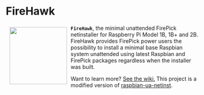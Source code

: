 # FireHawk

<a><img src="http://cdn.warcraftpets.com/images/pets/big/blazing-firehawk.v9373.jpg" align="left" hspace="10" vspace="6" height="150" width="150" w></a>

**`FireHawk`**, the minimal unattended FirePick netinstaller for Raspberry Pi Model 1B, 1B+ and 2B.  
FireHawk provides FirePick power users the possibility to install a minimal base Raspbian system unattended using latest Raspbian and FirePick packages regardless when the installer was built. 

Want to learn more? [See the wiki.](https://github.com/daytonpid/FireHawk/wiki)
This project is a modified version of [raspbian-ua-netinst](https://github.com/debian-pi/raspbian-ua-netinst/tree/v1.1.x).
